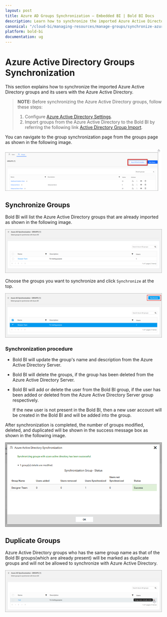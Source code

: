 ```yaml
---
layout: post
title: Azure AD Groups Synchronization – Embedded BI | Bold BI Docs
description: Learn how to synchronize the imported Azure Active Directory group and its users with the Azure Active Directory in Bold BI Embedded.
canonical: "/cloud-bi/managing-resources/manage-groups/synchronize-azure-active-directory-groups/"
platform: bold-bi
documentation: ug
---
```


# Azure Active Directory Groups Synchronization

This section explains how to synchronize the imported Azure Active Directory groups and its users with the Azure Active Directory.

> **NOTE:**  Before synchronizing the Azure Active Directory groups, follow these steps:
> 1. Configure [Azure Active Directory Settings](/embedded-bi/site-administration/azure-active-directory/).
> 2. Import groups from the Azure Active Directory to the Bold BI by referring the following link [Active Directory Group Import](/embedded-bi/managing-resources/manage-groups/import-azure-active-directory-groups/).

You can navigate to the group synchronization page from the groups page as shown in the following image.

![Azure Active Directory Synchronization Link](/static/assets/embedded/managing-resources/manage-groups/images/Azure-Group-Synchronization-navigation.png)

## Synchronize Groups

Bold BI will list the Azure Active Directory groups that are already imported as shown in the following image.

![Azure Active Directory Imported group list](/static/assets/embedded/managing-resources/manage-groups/images/Azure-Active-Direcory-Group-list.png)

Choose the groups you want to synchronize and click `Synchronize` at the top. 

![Azure Active Directory Group Synchronize button](/static/assets/embedded/managing-resources/manage-groups/images/Azure-Group-Synchronize-button.png)

### Synchronization procedure

* Bold BI will update the group's name and description from the Azure Active Directory Server.

* Bold BI will delete the groups, if the group has been deleted from the Azure Active Directory Server.

* Bold BI will add or delete the user from the Bold BI group, if the user has been added or deleted from the Azure Active Directory Server group respectively.  

    If the new user is not present in the Bold BI, then a new user account will be created in the Bold BI and will be added into the group. 

After synchronization is completed, the number of groups modified, deleted, and duplicated will be shown in the success message box as shown in the following image.

![Synchronization confirmation window](/static/assets/embedded/managing-resources/manage-groups/images/Synchronize-azure-group-success-window.png)

## Duplicate Groups

Azure Active Directory groups who has the same group name as that of the Bold BI groups(which are already present) will be marked as duplicate groups and will not be allowed to synchronize with Azure Active Directory.

![Display Duplicated groups](/static/assets/embedded/managing-resources/manage-groups/images/highlight-duplicate-azure-group.png)